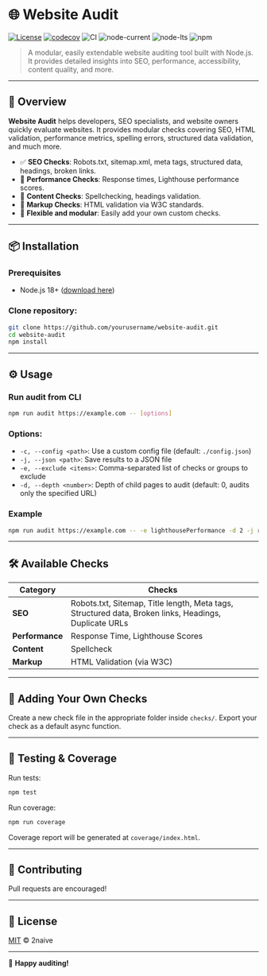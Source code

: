 
# 🌐 Website Audit

[![License](https://img.shields.io/badge/license-MIT-blue.svg)](LICENSE)
[![codecov](https://codecov.io/gh/2naive/website-checker/graph/badge.svg?token=A4RG8Z8IPA)](https://codecov.io/gh/2naive/website-checker)
![CI](https://github.com/2naive/website-checker/actions/workflows/test.yml/badge.svg)
![node-current](https://img.shields.io/badge/node-%3E%3D18.x-green)
![node-lts](https://img.shields.io/badge/node-lts%2Fhydrogen-brightgreen)
![npm](https://img.shields.io/npm/v/website-checker.svg)



> A modular, easily extendable website auditing tool built with Node.js. It provides detailed insights into SEO, performance, accessibility, content quality, and more.

---

## 🚀 Overview

**Website Audit** helps developers, SEO specialists, and website owners quickly evaluate websites. It provides modular checks covering SEO, HTML validation, performance metrics, spelling errors, structured data validation, and much more.

- ✅ **SEO Checks**: Robots.txt, sitemap.xml, meta tags, structured data, headings, broken links.
- 🚀 **Performance Checks**: Response times, Lighthouse performance scores.
- 📖 **Content Checks**: Spellchecking, headings validation.
- 📑 **Markup Checks**: HTML validation via W3C standards.
- 🔄 **Flexible and modular**: Easily add your own custom checks.

---

## 📦 Installation

### Prerequisites

- Node.js 18+ ([download here](https://nodejs.org))

### Clone repository:

```bash
git clone https://github.com/yourusername/website-audit.git
cd website-audit
npm install
```

---

## ⚙️ Usage

### Run audit from CLI

```bash
npm run audit https://example.com -- [options]
```

### Options:

- `-c, --config <path>`: Use a custom config file (default: `./config.json`)
- `-j, --json <path>`: Save results to a JSON file
- `-e, --exclude <items>`: Comma-separated list of checks or groups to exclude
- `-d, --depth <number>`: Depth of child pages to audit (default: 0, audits only the specified URL)

### Example

```bash
npm run audit https://example.com -- -e lighthousePerformance -d 2 -j results.json
```

---

## 🛠️ Available Checks

| Category      | Checks                              |
|---------------|-------------------------------------|
| **SEO**       | Robots.txt, Sitemap, Title length, Meta tags, Structured data, Broken links, Headings, Duplicate URLs |
| **Performance** | Response Time, Lighthouse Scores |
| **Content**   | Spellcheck                          |
| **Markup**    | HTML Validation (via W3C)           |

---

## 🧩 Adding Your Own Checks

Create a new check file in the appropriate folder inside `checks/`. Export your check as a default async function.

---

## 🧪 Testing & Coverage

Run tests:

```bash
npm test
```

Run coverage:

```bash
npm run coverage
```

Coverage report will be generated at `coverage/index.html`.

---

## 📝 Contributing

Pull requests are encouraged!

---

## 📃 License

[MIT](LICENSE) © 2naive

---

🎉 **Happy auditing!**
